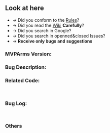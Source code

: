 ## Look at here

- → Did you conform to the [Rules](https://github.com/JessYanCoding/MVPArms/issues/150)?
- → Did you read the [Wiki](https://github.com/JessYanCoding/MVPArms/wiki) **Carefully**?
- → Did you search in Google?
- → Did you search in openned&closed Issues?
- → **Receive only bugs and suggestions**

### MVPArms Version:


### Bug Description:


### Related Code:
```java
  

```

### Bug Log:
```log


```

### Others
